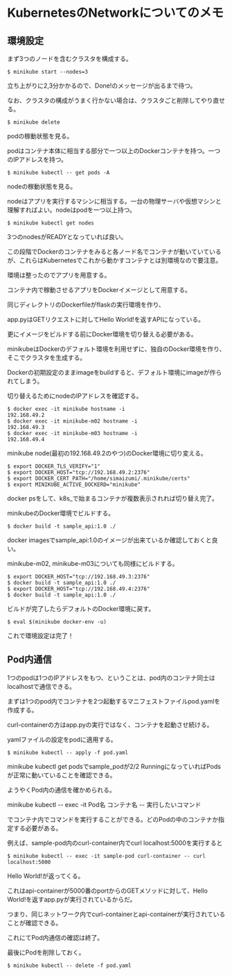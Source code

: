 # KubernetesのNetworkについてのメモ

## 環境設定

まず3つのノードを含むクラスタを構成する。

```
$ minikube start --nodes=3
```

立ち上がりに2,3分かかるので、Done!のメッセージが出るまで待つ。

なお、クラスタの構成がうまく行かない場合は、クラスタごと削除してやり直せる。

```
$ minikube delete
```

podの稼動状態を見る。

podはコンテナ本体に相当する部分で一つ以上のDockerコンテナを持つ。一つのIPアドレスを持つ。

```
$ minikube kubectl -- get pods -A
```

nodeの稼動状態を見る。

nodeはアプリを実行するマシンに相当する。一台の物理サーバや仮想マシンと理解すればよい。nodeはpodを一つ以上持つ。

```
$ minikube kubectl get nodes
```

3つのnodesがREADYとなっていれば良い。

この段階でDockerのコンテナをみると各ノード名でコンテナが動いていているが、これらはKubernetesでこれから動かすコンテナとは別環境なので要注意。

環境は整ったのでアプリを用意する。

コンテナ内で稼動させるアプリをDockerイメージとして用意する。

同じディレクトリのDockerfileがflaskの実行環境を作り、

app.pyはGETリクエストに対してHello World!を返すAPIになっている。

更にイメージをビルドする前にDocker環境を切り替える必要がある。

minikubeはDockerのデフォルト環境を利用せずに、独自のDocker環境を作り、そこでクラスタを生成する。

Dockerの初期設定のままimageをbuildすると、デフォルト環境にimageが作られてしまう。

切り替えるためにnodeのIPアドレスを確認する。

```
$ docker exec -it minikube hostname -i
192.168.49.2
$ docker exec -it minikube-m02 hostname -i
192.168.49.3
$ docker exec -it minikube-m03 hostname -i
192.168.49.4
```

minikube node(最初の192.168.49.2のやつ)のDocker環境に切り変える。

```
$ export DOCKER_TLS_VERIFY="1"
$ export DOCKER_HOST="tcp://192.168.49.2:2376"
$ export DOCKER_CERT_PATH="/home/simaizumi/.minikube/certs"
$ export MINIKUBE_ACTIVE_DOCKERD="minikube"
```

docker psをして、k8s_で始まるコンテナが複数表示されれば切り替え完了。

minikubeのDocker環境でビルドする。

```
$ docker build -t sample_api:1.0 ./
```

docker imagesでsample_api:1.0のイメージが出来ているか確認しておくと良い。

minikube-m02, minikube-m03についても同様にビルドする。
```
$ export DOCKER_HOST="tcp://192.168.49.3:2376"
$ docker build -t sample_api:1.0 ./
$ export DOCKER_HOST="tcp://192.168.49.4:2376"
$ docker build -t sample_api:1.0 ./
```

ビルドが完了したらデフォルトのDocker環境に戻す。

```
$ eval $(minikube docker-env -u)
```

これで環境設定は完了！

## Pod内通信
1つのpodは1つのIPアドレスをもつ、ということは、pod内のコンテナ同士はlocalhostで通信できる。

まずは1つのpod内でコンテナを2つ起動するマニフェストファイルpod.yamlを作成する。

curl-containerの方はapp.pyの実行ではなく、コンテナを起動させ続ける。

yamlファイルの設定をpodに適用する。

```
$ minikube kubectl -- apply -f pod.yaml
```

minikube kubectl get podsでsample_podが2/2 RunningになっていればPodsが正常に動いていることを確認できる。

ようやくPod内の通信を確かめられる。

minikube kubectl -- exec -it Pod名 コンテナ名 -- 実行したいコマンド

でコンテナ内でコマンドを実行することができる。どのPodの中のコンテナか指定する必要がある。

例えば、sample-pod内のcurl-container内でcurl localhost:5000を実行すると

```
$ minikube kubectl -- exec -it sample-pod curl-container -- curl localhost:5000
```

Hello World!が返ってくる。

これはapi-containerが5000番のportからのGETメソッドに対して、Hello World!を返すapp.pyが実行されているからだ。

つまり、同じネットワーク内でcurl-containerとapi-containerが実行されていることが確認できる。

これにてPod内通信の確認は終了。

最後にPodを削除しておく。

```
$ minikube kubectl -- delete -f pod.yaml
```